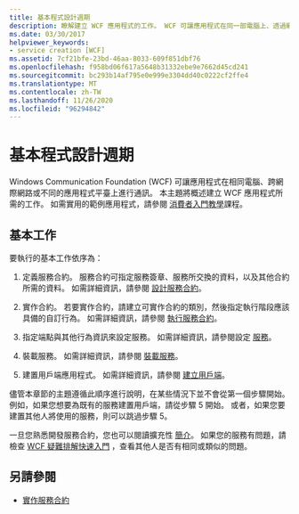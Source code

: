 ```yaml
---
title: 基本程式設計週期
description: 瞭解建立 WCF 應用程式的工作。 WCF 可讓應用程式在同一部電腦上、透過網路或在不同的應用程式平臺上進行通訊。
ms.date: 03/30/2017
helpviewer_keywords:
- service creation [WCF]
ms.assetid: 7cf21bfe-23bd-46aa-8033-609f851dbf76
ms.openlocfilehash: f958bd06f617a5648b31332ebe9e7662d45cd241
ms.sourcegitcommit: bc293b14af795e0e999e3304dd40c0222cf2ffe4
ms.translationtype: MT
ms.contentlocale: zh-TW
ms.lasthandoff: 11/26/2020
ms.locfileid: "96294842"
---
```

# <a name="basic-programming-lifecycle"></a>基本程式設計週期

Windows Communication Foundation (WCF) 可讓應用程式在相同電腦、跨網際網路或不同的應用程式平臺上進行通訊。 本主題將概述建立 WCF 應用程式所需的工作。 如需實用的範例應用程式，請參閱 [消費者入門教學](getting-started-tutorial.md)課程。  
  
## <a name="the-basic-tasks"></a>基本工作  

 要執行的基本工作依序為：  
  
1. 定義服務合約。 服務合約可指定服務簽章、服務所交換的資料，以及其他合約所需的資料。 如需詳細資訊，請參閱 [設計服務合約](designing-service-contracts.md)。  
  
2. 實作合約。 若要實作合約，請建立可實作合約的類別，然後指定執行階段應該具備的自訂行為。 如需詳細資訊，請參閱 [執行服務合約](implementing-service-contracts.md)。  
  
3. 指定端點與其他行為資訊來設定服務。 如需詳細資訊，請參閱設定 [服務](configuring-services.md)。  
  
4. 裝載服務。 如需詳細資訊，請參閱 [裝載服務](hosting-services.md)。  
  
5. 建置用戶端應用程式。 如需詳細資訊，請參閱 [建立用戶端](building-clients.md)。  
  
 儘管本章節的主題遵循此順序進行說明，在某些情況下並不會從第一個步驟開始。 例如，如果您想要為既有的服務建置用戶端，請從步驟 5 開始。 或者，如果您要建置其他人將使用的服務，則可以跳過步驟 5。  
  
 一旦您熟悉開發服務合約，您也可以閱讀擴充性 [簡介](introduction-to-extensibility.md)。 如果您的服務有問題，請檢查 [WCF 疑難排解快速入門](wcf-troubleshooting-quickstart.md) ，查看其他人是否有相同或類似的問題。  
  
## <a name="see-also"></a>另請參閱

- [實作服務合約](implementing-service-contracts.md)
